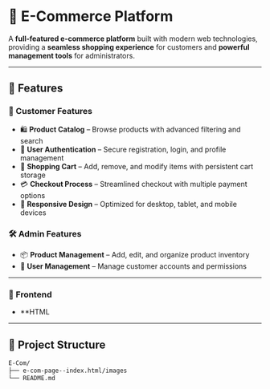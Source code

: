 # 🛒 E-Commerce Platform

A **full-featured e-commerce platform** built with modern web technologies, providing a **seamless shopping experience** for customers and **powerful management tools** for administrators.

---

## 🚀 Features

### 👤 Customer Features
- 🛍 **Product Catalog** – Browse products with advanced filtering and search  
- 🔐 **User Authentication** – Secure registration, login, and profile management  
- 🛒 **Shopping Cart** – Add, remove, and modify items with persistent cart storage  
- 💳 **Checkout Process** – Streamlined checkout with multiple payment options   
- 📱 **Responsive Design** – Optimized for desktop, tablet, and mobile devices  

### 🛠️ Admin Features
- 📦 **Product Management** – Add, edit, and organize product inventory    
- 👥 **User Management** – Manage customer accounts and permissions  

---



### 🎨 Frontend
- **HTML

---

## 📁 Project Structure

```bash
E-Com/
├── e-com-page--index.html/images
└── README.md
